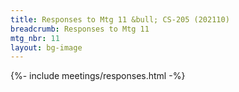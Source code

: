 ```yaml
---
title: Responses to Mtg 11 &bull; CS-205 (202110)
breadcrumb: Responses to Mtg 11
mtg_nbr: 11
layout: bg-image
---
```


{%- include meetings/responses.html -%}
